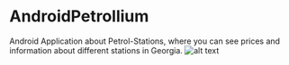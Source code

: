 # AndroidPetrollium


Android Application about Petrol-Stations, where you can see prices and information about 
different stations in Georgia.
![alt text](http://www.giphy.com/gifs/l1J9OVt9sxOnx4oaA "Logo Title Text 1")

